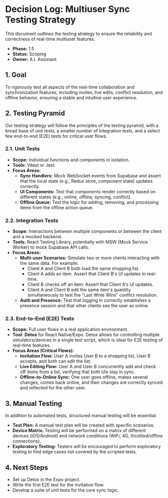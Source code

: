 # Decision Log: Multiuser Sync Testing Strategy

This document outlines the testing strategy to ensure the reliability and correctness of real-time multiuser features.

*   **Phase:** 1.5
*   **Status:** Scoping
*   **Owner:** A.I. Assistant

## 1. Goal

To rigorously test all aspects of the real-time collaboration and synchronization features, including invites, live edits, conflict resolution, and offline behavior, ensuring a stable and intuitive user experience.

## 2. Testing Pyramid

Our testing strategy will follow the principles of the testing pyramid, with a broad base of unit tests, a smaller number of integration tests, and a select few end-to-end (E2E) tests for critical user flows.

### 2.1. Unit Tests

*   **Scope:** Individual functions and components in isolation.
*   **Tools:** Vitest or Jest.
*   **Focus Areas:**
    *   **Sync Handlers:** Mock WebSocket events from Supabase and assert that the local state (e.g., Redux store, component state) updates correctly.
    *   **UI Components:** Test that components render correctly based on different states (e.g., online, offline, syncing, conflict).
    *   **Offline Queue:** Test the logic for adding, removing, and processing items from the offline action queue.

### 2.2. Integration Tests

*   **Scope:** Interactions between multiple components or between the client and a mocked backend.
*   **Tools:** React Testing Library, potentially with MSW (Mock Service Worker) to mock Supabase API calls.
*   **Focus Areas:**
    *   **Multi-user Scenarios:** Simulate two or more clients interacting with the same data. For example:
        *   Client A and Client B both load the same shopping list.
        *   Client A adds an item. Assert that Client B's UI updates in real-time.
        *   Client B checks off an item. Assert that Client A's UI updates.
        *   Client A and Client B edit the same item's quantity simultaneously to test the "Last Write Wins" conflict resolution.
    *   **Auth and Presence:** Test that logging in correctly establishes a presence session and that other clients see the user as online.

### 2.3. End-to-End (E2E) Tests

*   **Scope:** Full user flows in a real application environment.
*   **Tool:** **Detox** for React Native/Expo. Detox allows for controlling multiple simulators/devices in a single test script, which is ideal for E2E testing of real-time features.
*   **Focus Areas (Critical Flows):**
    *   **Invitation Flow:** User A invites User B to a shopping list, User B accepts, and both can edit the list.
    *   **Live Editing Flow:** User A and User B concurrently add and check off items from a list, verifying that both UIs stay in sync.
    *   **Offline-to-Online Sync:** One user goes offline, makes several changes, comes back online, and their changes are correctly synced and reflected for the other user.

## 3. Manual Testing

In addition to automated tests, structured manual testing will be essential.

*   **Test Plan:** A manual test plan will be created with specific scenarios.
*   **Device Matrix:** Testing will be performed on a matrix of different devices (iOS/Android) and network conditions (WiFi, 4G, throttled/offline connections).
*   **Exploratory Testing:** Testers will be encouraged to perform exploratory testing to find edge cases not covered by the scripted tests.

## 4. Next Steps

*   Set up Detox in the Expo project.
*   Write the first E2E test for the invitation flow.
*   Develop a suite of unit tests for the core sync logic.